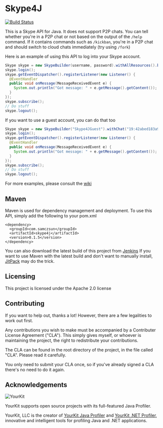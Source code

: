# Skype4J

[![Build Status](https://ci.samczsun.com/buildStatus/icon?job=Skype4J)](https://ci.samczsun.com/job/Skype4J/)

This is a Skype API for Java. It does not support P2P chats. You can tell whether you're in a P2P chat or not based on the output of the `/help` command. If it contains commands such as `/kickban`, you're in a P2P chat and should switch to cloud chats immediately (try using `/fork`)

Here is an example of using this API to log into your Skype account.

```java
Skype skype = new SkypeBuilder(username, password).withAllResources().build();
skype.login();
skype.getEventDispatcher().registerListener(new Listener() {
  @EventHandler
  public void onMessage(MessageReceivedEvent e) {
    System.out.println("Got message: " + e.getMessage().getContent());
  }
});
skype.subscribe();
// Do stuff
skype.logout();
```

If you want to use a guest account, you can do that too

```java
Skype skype = new SkypeBuilder("Skype4JGuest").withChat("19:42abed183a95456ea1de9e2f7356163c@thread.skype").withAllResources().build();
skype.login();
skype.getEventDispatcher().registerListener(new Listener() {
  @EventHandler
  public void onMessage(MessageReceivedEvent e) {
    System.out.println("Got message: " + e.getMessage().getContent());
  }
});
skype.subscribe();
// Do stuff
skype.logout();
```

For more examples, please consult the [wiki](https://github.com/samczsun/Skype4J/wiki)

## Maven

Maven is used for dependency management and deployment. To use this API, simply add the following to your pom.xml

```
<dependency>
  <groupId>com.samczsun</groupId>
  <artifactId>skype4j</artifactId>
  <version>0.1.5</version>
</dependency>
```

You can also download the latest build of this project from [Jenkins](https://ci.samczsun.com/job/Skype4J/) 
If you want to use Maven with the latest build and don't want to manually install, [JitPack](https://jitpack.io/#samczsun/skype4j) may do the trick.

## Licensing

This project is licensed under the Apache 2.0 license

## Contributing

If you want to help out, thanks a lot! However, there are a few legalities to work out first.

Any contributions you wish to make must be accompanied by a Contributer License Agreement ("CLA").
This simply gives myself, or whoever is maintaining the project, the right to redistribute your contributions.

The CLA can be found in the root directory of the project, in the file called "CLA". Please read it carefully.

You only need to submit your CLA once, so if you've already signed a CLA there's no need to do it again.

## Acknowledgements

![YourKit](https://www.yourkit.com/images/yklogo.png)

YourKit supports open source projects with its full-featured Java Profiler.

YourKit, LLC is the creator of [YourKit Java Profiler](https://www.yourkit.com/java/profiler/index.jsp)
and [YourKit .NET Profiler](https://www.yourkit.com/.net/profiler/index.jsp), innovative and intelligent tools for profiling Java and .NET applications.